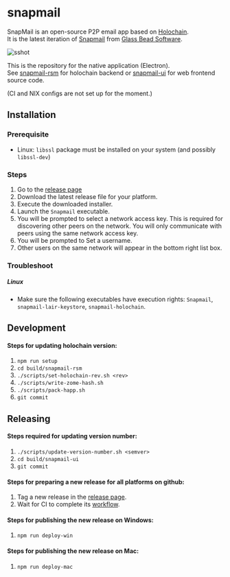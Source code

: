 # snapmail
SnapMail is an open-source P2P email app based on [Holochain](https://holochain.org/).  
It is the latest iteration of [Snapmail](http://www.glassbead.com/snapmail/index.shtml) from [Glass Bead Software](http://www.glassbead.com/).


![sshot](https://github.com/ddd-mtl/snapmail/blob/master/assets/snapmail-ui.png)

This is the repository for the native application (Electron).  
See [snapmail-rsm](https://github.com/ddd-mtl/snapmail-rsm) for holochain backend or [snapmail-ui](https://github.com/ddd-mtl/snapmail-ui) for web frontend source code.

(CI and NIX configs are not set up for the moment.)

## Installation

### Prerequisite 
 - Linux: `libssl` package must be installed on your system (and possibly `libssl-dev`)

### Steps
1. Go to the [release page](https://github.com/glassbeadsoftware/snapmail/releases)
2. Download the latest release file for your platform.
3. Execute the downloaded installer.
4. Launch the `Snapmail` executable.
5. You will be prompted to select a network access key. This is required for discovering other peers on the network. You will only communicate with peers using the same network access key.
6. You will be prompted to Set a username.
7. Other users on the same network will appear in the bottom right list box.

### Troubleshoot

##### Linux
- Make sure the following executables have execution rights: `Snapmail`, `snapmail-lair-keystore`, `snapmail-holochain`.


## Development

#### Steps for updating holochain version:
1. `npm run setup`
2. `cd build/snapmail-rsm`
3. `./scripts/set-holochain-rev.sh <rev>`
4. `./scripts/write-zome-hash.sh`
5. `./scripts/pack-happ.sh`
6. `git commit`

 
## Releasing

#### Steps required for updating version number:
1. `./scripts/update-version-number.sh <semver>`
2. `cd build/snapmail-ui`
3. `git commit`

#### Steps for preparing a new release for all platforms on github:
1. Tag a new release in the [release page](https://github.com/glassbeadsoftware/snapmail/releases).
2. Wait for CI to complete its [workflow](https://github.com/glassbeadsoftware/snapmail/actions).

#### Steps for publishing the new release on Windows:
1. `npm run deploy-win`

#### Steps for publishing the new release on Mac:
1. `npm run deploy-mac`

